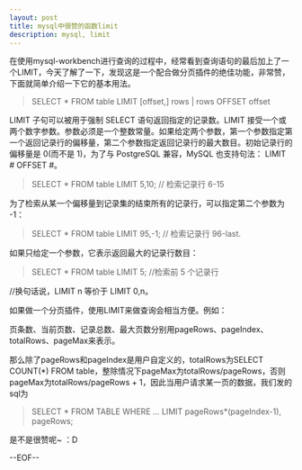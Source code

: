 ```yaml
---
layout: post
title: mysql中很赞的函数limit
description: mysql, limit
---
```

在使用mysql-workbench进行查询的过程中，经常看到查询语句的最后加上了一个LIMIT，今天了解了一下，发现这是一个配合做分页插件的绝佳功能，非常赞，下面就简单介绍一下它的基本用法。

> SELECT * FROM table  LIMIT [offset,] rows | rows OFFSET offset

LIMIT 子句可以被用于强制 SELECT 语句返回指定的记录数。LIMIT 接受一个或两个数字参数。参数必须是一个整数常量。如果给定两个参数，第一个参数指定第一个返回记录行的偏移量，第二个参数指定返回记录行的最大数目。初始记录行的偏移量是 0(而不是 1)，为了与 PostgreSQL 兼容，MySQL 也支持句法： LIMIT # OFFSET #。
> SELECT * FROM table LIMIT 5,10;  // 检索记录行 6-15

为了检索从某一个偏移量到记录集的结束所有的记录行，可以指定第二个参数为 -1：      
> SELECT * FROM table LIMIT 95,-1; // 检索记录行 96-last.     

如果只给定一个参数，它表示返回最大的记录行数目：      
> SELECT * FROM table LIMIT 5;     //检索前 5 个记录行     

//换句话说，LIMIT n 等价于 LIMIT 0,n。

如果做一个分页插件，使用LIMIT来做查询会相当方便。例如：

页条数、当前页数、记录总数、最大页数分别用pageRows、pageIndex、totalRows、pageMax来表示。

那么除了pageRows和pageIndex是用户自定义的，totalRows为SELECT COUNT(*) FROM table，整除情况下pageMax为totalRows/pageRows，否则pageMax为totalRows/pageRows + 1，因此当用户请求某一页的数据，我们发的sql为

> SELECT * FROM TABLE WHERE ... LIMIT pageRows*(pageIndex-1), pageRows;    

是不是很赞呢~ ：D


--EOF--
